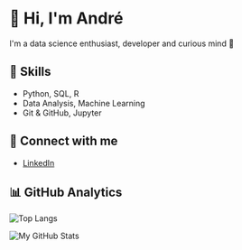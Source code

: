 # 👋 Hi, I'm André

I'm a data science enthusiast, developer and curious mind 🚀

## 🚀 Skills
- Python, SQL, R
- Data Analysis, Machine Learning
- Git & GitHub, Jupyter

## 🔗 Connect with me
- [LinkedIn](https://www.linkedin.com/in/seuperfil)

 ## 📊 GitHub Analytics

![Top Langs](https://github-readme-stats.vercel.app/api/top-langs/?username=Andre-Luis-Lopes-da-Silva&layout=compact)

![My GitHub Stats](https://github-readme-stats.vercel.app/api?username=Andre-Luis-Lopes-da-Silva&show_icons=true)

<!--
**Andre-Luis-Lopes-da-Silva/Andre-Luis-Lopes-da-Silva** is a ✨ _special_ ✨ repository because its `README.md` (this file) appears on your GitHub profile.

Here are some ideas to get you started:

- 🔭 I’m currently working on ...
- 🌱 I’m currently learning ...
- 👯 I’m looking to collaborate on ...
- 🤔 I’m looking for help with ...
- 💬 Ask me about ...
- 📫 How to reach me: ...
- 😄 Pronouns: ...
- ⚡ Fun fact: ...
-->
